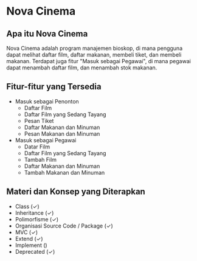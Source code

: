 # Nova Cinema

## Apa itu Nova Cinema
Nova Cinema adalah program manajemen bioskop, di mana pengguna dapat melihat daftar film, daftar makanan, membeli tiket, dan membeli makanan. Terdapat juga fitur "Masuk sebagai Pegawai", di mana pegawai dapat menambah daftar film, dan menambah stok makanan.

## Fitur-fitur yang Tersedia
* Masuk sebagai Penonton
    * Daftar Film
    * Daftar Film yang Sedang Tayang
    * Pesan Tiket
    * Daftar Makanan dan Minuman
    * Pesan Makanan dan Minuman
* Masuk sebagai Pegawai
    * Datar Film
    * Daftar Film yang Sedang Tayang
    * Tambah Film
    * Daftar Makanan dan Minuman
    * Tambah Makanan dan Minuman

## Materi dan Konsep yang Diterapkan
* Class (✓)
* Inheritance (✓)
* Polimorfisme (✓)
* Organisasi Source Code / Package (✓)
* MVC (✓)
* Extend (✓)
* Implement ()
* Deprecated (✓)
